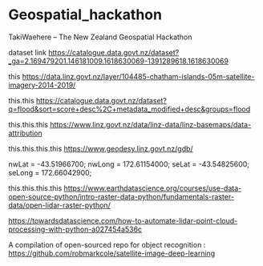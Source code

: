 # Geospatial_hackathon
TakiWaehere – The New Zealand Geospatial Hackathon

dataset link
https://catalogue.data.govt.nz/dataset?_ga=2.169479201.146181009.1618630069-1391289618.1618630069

this
https://data.linz.govt.nz/layer/104485-chatham-islands-05m-satellite-imagery-2014-2019/

this.this
https://catalogue.data.govt.nz/dataset?q=flood&sort=score+desc%2C+metadata_modified+desc&groups=flood

this.this.this
https://www.linz.govt.nz/data/linz-data/linz-basemaps/data-attribution

this.this.this.this
https://www.geodesy.linz.govt.nz/gdb/

nwLat = -43.51966700;
nwLong = 172.61154000;
seLat = -43.54825600;
seLong = 172.66042900;


this.this.this.this
https://www.earthdatascience.org/courses/use-data-open-source-python/intro-raster-data-python/fundamentals-raster-data/open-lidar-raster-python/

https://towardsdatascience.com/how-to-automate-lidar-point-cloud-processing-with-python-a027454a536c

A compilation of open-sourced repo for object recognition : https://github.com/robmarkcole/satellite-image-deep-learning
